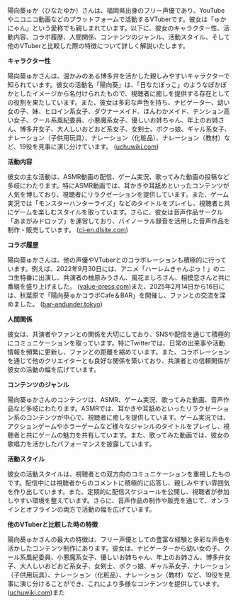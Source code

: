 陽向葵ゅか（ひなたゆか）さんは、福岡県出身のフリー声優であり、YouTubeやニコニコ動画などのプラットフォームで活動するVTuberです。彼女は「ゅかにゃん」という愛称でも親しまれています。以下に、彼女のキャラクター性、活動内容、コラボ履歴、人間関係、コンテンツのジャンル、活動スタイル、そして他のVTuberと比較した際の特徴について詳しく解説いたします。

**キャラクター性**

陽向葵ゅかさんは、温かみのある博多弁を活かした親しみやすいキャラクターで知られています。彼女の活動名「陽向葵」は、「日なたぼっこ」のようなぽかぽかとしたイメージから名付けられたもので、視聴者に癒しを提供する存在としての役割を果たしています。また、彼女は多彩な声色を持ち、ナビゲーター、幼い女の子、妹、ヒロイン系女子、ダウナーメイド、ほんわかメイド、テンション高い女子、クール系風紀委員、小悪魔系女子、優しいお姉ちゃん、年上のお姉さん、博多弁女子、大人しいおどおど系女子、女剣士、ボクっ娘、ギャル系女子、ナレーション（子供用玩具）、ナレーション（化粧品）、ナレーション（教材）など、19役を見事に演じ分けています。 ([uchuwiki.com](https://uchuwiki.com/w/%E9%99%BD%E5%90%91%E8%91%B5%E3%82%85%E3%81%8B?utm_source=openai))

**活動内容**

彼女の主な活動は、ASMR動画の配信、ゲーム実況、歌ってみた動画の投稿など多岐にわたります。特にASMR動画では、耳かきや耳舐めといったコンテンツが人気を博しており、視聴者にリラクゼーションを提供しています。また、ゲーム実況では「モンスターハンターライズ」などのタイトルをプレイし、視聴者と共にゲームを楽しむスタイルを取っています。さらに、彼女は音声作品サークル「あまがみドロップ」を運営しており、バイノーラル録音を活用した音声作品を制作・販売しています。 ([ci-en.dlsite.com](https://ci-en.dlsite.com/creator/1839?utm_source=openai))

**コラボ履歴**

陽向葵ゅかさんは、他の声優やVTuberとのコラボレーションも積極的に行っています。例えば、2022年9月30日には、アニメ「ハーレムきゃんぷっ！」のニコ生特番に出演し、共演者の柚原みうさん、風花ましろさん、相模恋さんと共に番組を盛り上げました。 ([value-press.com](https://www.value-press.com/pressrelease/304655?utm_source=openai))また、2025年2月14日から16日には、秋葉原で「陽向葵ゅかコラボCafe＆BAR」を開催し、ファンとの交流を深めました。 ([bar-andunder.tokyo](https://bar-andunder.tokyo/news/347.html?utm_source=openai))

**人間関係**

彼女は、共演者やファンとの関係を大切にしており、SNSや配信を通じて積極的にコミュニケーションを取っています。特にTwitterでは、日常の出来事や活動情報を頻繁に更新し、ファンとの距離を縮めています。また、コラボレーションを通じて他のクリエイターとも良好な関係を築いており、共演者との信頼関係が彼女の活動の幅を広げています。

**コンテンツのジャンル**

陽向葵ゅかさんのコンテンツは、ASMR、ゲーム実況、歌ってみた動画、音声作品など多岐にわたります。ASMRでは、耳かきや耳舐めといったリラクゼーション系のコンテンツが中心で、視聴者に癒しを提供しています。ゲーム実況では、アクションゲームやホラーゲームなど様々なジャンルのタイトルをプレイし、視聴者と共にゲームの魅力を共有しています。また、歌ってみた動画では、彼女の歌唱力を活かしたパフォーマンスを披露しています。

**活動スタイル**

彼女の活動スタイルは、視聴者との双方向のコミュニケーションを重視したものです。配信中には視聴者からのコメントに積極的に応答し、親しみやすい雰囲気を作り出しています。また、定期的に配信スケジュールを公開し、視聴者が参加しやすい環境を整えています。さらに、音声作品の制作や販売を通じて、オンラインとオフラインの両方で活動の幅を広げています。

**他のVTuberと比較した時の特徴**

陽向葵ゅかさんの最大の特徴は、フリー声優としての豊富な経験と多彩な声色を活かしたコンテンツ制作にあります。彼女は、ナビゲーターから幼い女の子、クール系風紀委員、小悪魔系女子、優しいお姉ちゃん、年上のお姉さん、博多弁女子、大人しいおどおど系女子、女剣士、ボクっ娘、ギャル系女子、ナレーション（子供用玩具）、ナレーション（化粧品）、ナレーション（教材）など、19役を見事に演じ分けることができ、これにより多様なコンテンツを提供しています。 ([uchuwiki.com](https://uchuwiki.com/w/%E9%99%BD%E5%90%91%E8%91%B5%E3%82%85%E3%81%8B?utm_source=openai))また 